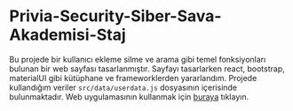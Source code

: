 # Privia-Security-Siber-Sava-Akademisi-Staj
Bu projede bir kullanıcı ekleme silme ve arama gibi temel fonksiyonları bulunan bir web sayfası tasarlanmıştır. Sayfayı tasarlarken react, bootstrap, materialUI gibi kütüphane ve frameworklerden yararlandım. Projede kullandığım veriler ``src/data/userdata.js`` dosyasının içerisinde bulunmaktadır. 
Web uygulamasının kullanmak için [buraya](https://privia-security-siber-sava-akademisi-staj.vercel.app/) tıklayın.
